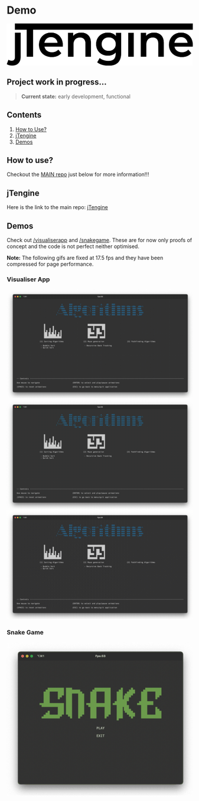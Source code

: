 # Demo

<img src="res/jTengineLogo.png" alt="C++ Logo" width="514" height="114" />

## Project work in progress...

> **Current state:** early development, functional

## Contents

1. [How to Use?](#how-to-use)
2. [jTengine](#jtengine)
3. [Demos](#demos)

<a name="how-to-use"></a>

## How to use?

Checkout the [MAIN repo](#jtengine) just below for more information!!!

<a name="jtengine"></a>

## jTengine

Here is the link to the main repo: [jTengine](https://github.com/leonardcser/jtengine)

<a name="demos"></a>

## Demos

Check out [/visualiserapp](src/visualiserapp) and [/snakegame](src/snakegame). These are for now only proofs of concept and the code is not perfect neither optimised.

**Note:** The following gifs are fixed at 17.5 fps and they have been compressed for page performance.

### Visualiser App

![menuAlgorithms](res/demo/bubbleSort.gif)
![quickSort](res/demo/quickSort.gif)
![maze](res/demo/mazeGeneration.gif)

### Snake Game

![snake](res/demo/snakeGame.gif)
